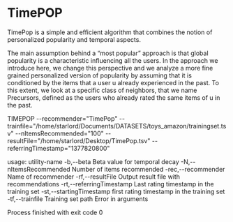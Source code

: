 # TimePOP
TimePop is a simple and efficient algorithm that combines the notion of personalized popularity and temporal aspects. 

The main assumption behind a “most popular” approach is that global popularity is a characteristic influencing all the users.
In the approach we introduce here, we change this perspective and we analyze a more fine grained personalized version of  popularity by assuming that it is conditioned by the items that a user u already experienced in the past. To this extent, we look at a specific class of neighbors, that we name Precursors, defined as the users who already rated the same items of u in the past.

TIMEPOP
--recommender="TimePop" --trainfile="/home/starlord/Documents/DATASETS/toys_amazon/trainingset.tsv" --nItemsRecommended="100" --resultFile="/home/starlord/Desktop/TimePop.tsv" --referringTimestamp="1377820800" 

usage: utility-name
 -b,--beta <arg>                  Beta value for temporal decay
 -N,--nItemsRecommended <arg>     Number of items recommended
 -rec,--recommender <arg>         Name of recommender
 -rf,--resultFile <arg>           Output result file with recommendations
 -rt,--referringTimestamp <arg>   Last rating timestamp in the training
                                  set
 -st,--startingTimestamp <arg>    first rating timestamp in the training
                                  set
 -tf,--trainfile <arg>            Training set path
Error in arguments

Process finished with exit code 0
